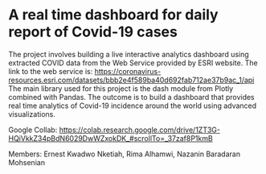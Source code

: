# A real time dashboard for daily report of Covid-19 cases
The project involves building a live interactive analytics dashboard using extracted COVID data from the Web Service provided by ESRI website. The link to the web service is: https://coronavirus-resources.esri.com/datasets/bbb2e4f589ba40d692fab712ae37b9ac_1/api 
The main library used for this project is the dash module from Plotly combined with Pandas.
The outcome is to build a dashboard that provides real time analytics of Covid-19 incidence around the world using advanced visualizations.

Google Collab: https://colab.research.google.com/drive/1ZT3G-HQiVkkZ34pBdN6029DwWZxokDK_#scrollTo=_37zaf8P1kmB



Members:
Ernest Kwadwo Nketiah,
Rima Alhamwi, 
Nazanin Baradaran Mohsenian
